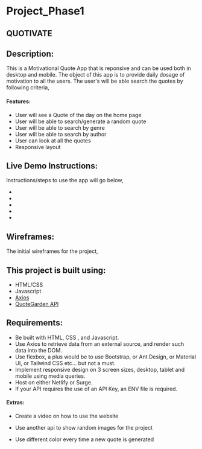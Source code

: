 # Project_Phase1

## **QUOTIVATE**

## Description:

This is a Motivational Quote App that is reponsive and can be used both in desktop and mobile.
The object of this app is to provide daily dosage of motivation to all the users. The user's will be able search the quotes by following criteria,

#### Features:
- User will see a Quote of the day on the home page
- User will be able to search/generate a random quote
- User will be able to search by genre
- User will be able to search by author
- User can look at all the quotes
- Responsive layout


## Live Demo Instructions:

Instructions/steps to use the app will go below,

- 
-
-
-
-



## Wireframes: 

The initial wireframes for the project,


## This project is built using:

- HTML/CSS
- Javascript
- [Axios](https://www.npmjs.com/package/axios)
- [QuoteGarden API](https://pprathameshmore.github.io/QuoteGarden/)



## Requirements:

- Be built with HTML, CSS , and Javascript.
- Use Axios to retrieve data from an external source, and render such data into the DOM.
- Use flexbox, a plus would be to use Bootstrap, or Ant Design, or Material UI, or Tailwind CSS etc… but not a must.
- Implement responsive design on 3 screen sizes, desktop, tablet and mobile using media queries.
- Host on either Netlify or Surge.
- If your API requires the use of an API Key, an ENV file is required.


#### Extras:

- Create a video on how to use the website

- Use another api to show random images for the project

- Use different color every time a new quote is generated



